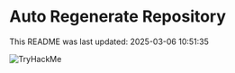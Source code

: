 # Auto Regenerate Repository

This README was last updated: 2025-03-06 10:51:35

 ![TryHackMe](https://tryhackme.com/badge/533634)